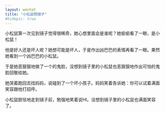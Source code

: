 ```yaml
---
layout: wechat
title: "小松鼠照镜子"
#hidepic: true
---
```




小松鼠第一次见到镜子觉得很稀奇，她心想里面会是谁呢？她偷偷看了一眼，是小松鼠！

他是好人还是坏人呢？她想可能是坏人，于是作出凶巴巴的表情再看了一眼。果然她看到一个凶巴巴的小松鼠。

于是她恶狠狠地做了一个的鬼脸，没想到镜子里的小松鼠也恶狠狠地作出可怕的鬼脸回敬给她。

她哭着跑回去找妈妈，说碰到了一个坏小孩子。妈妈笑着告诉她：你可以试着满面笑容跟他打招呼。

小松鼠胆怯地走到镜子前，勉强地笑着说HI。没想到镜子里的小松鼠也满面笑容了。

